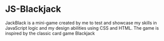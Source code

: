 ﻿# JS-Blackjack
JackBlack is a mini-game created by me to test and showcase my skills in JavaScript logic and my design abilities using CSS and HTML. The game is inspired by the classic card game Blackjack 
